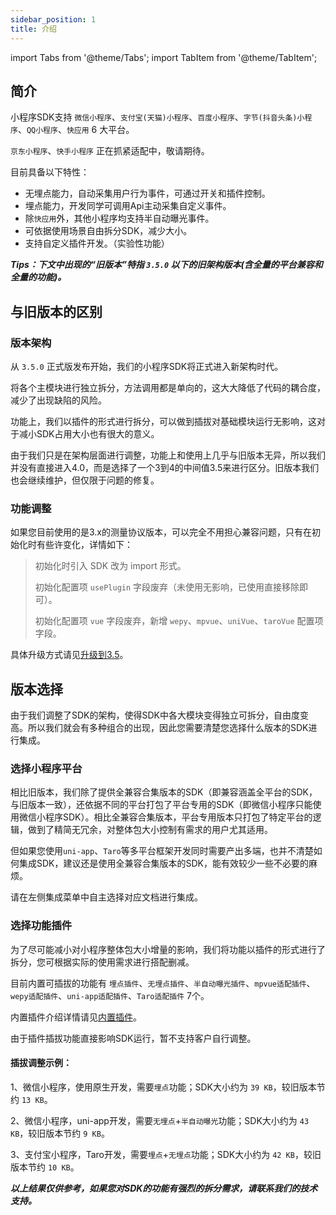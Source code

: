 ```yaml
---
sidebar_position: 1
title: 介绍
---
```


import Tabs from '@theme/Tabs';
import TabItem from '@theme/TabItem';

## 简介

小程序SDK支持 `微信小程序`、`支付宝(天猫)小程序`、`百度小程序`、`字节(抖音头条)小程序`、`QQ小程序`、`快应用` 6 大平台。

`京东小程序`、`快手小程序` 正在抓紧适配中，敬请期待。

目前具备以下特性：
* 无埋点能力，自动采集用户行为事件，可通过开关和插件控制。
* 埋点能力，开发同学可调用Api主动采集自定义事件。
* 除`快应用`外，其他小程序均支持半自动曝光事件。
* 可依据使用场景自由拆分SDK，减少大小。
* 支持自定义插件开发。（实验性功能）

***Tips：下文中出现的“旧版本”特指 `3.5.0` 以下的旧架构版本(含全量的平台兼容和全量的功能)。***

## 与旧版本的区别

### 版本架构

从 `3.5.0` 正式版发布开始，我们的小程序SDK将正式进入新架构时代。

将各个主模块进行独立拆分，方法调用都是单向的，这大大降低了代码的耦合度，减少了出现缺陷的风险。

功能上，我们以插件的形式进行拆分，可以做到插拔对基础模块运行无影响，这对于减小SDK占用大小也有很大的意义。

由于我们只是在架构层面进行调整，功能上和使用上几乎与旧版本无异，所以我们并没有直接进入4.0，而是选择了一个3到4的中间值3.5来进行区分。旧版本我们也会继续维护，但仅限于问题的修复。

### 功能调整

如果您目前使用的是3.x的测量协议版本，可以完全不用担心兼容问题，只有在初始化时有些许变化，详情如下：

> 初始化时引入 SDK 改为 import 形式。
>
> 初始化配置项 `usePlugin` 字段废弃（未使用无影响，已使用直接移除即可）。
>
> 初始化配置项 `vue` 字段废弃，新增 `wepy`、`mpvue`、`uniVue`、`taroVue` 配置项字段。

具体升级方式请见[升级到3.5](/docs/miniprogram/3.5/upgrade)。

## 版本选择

由于我们调整了SDK的架构，使得SDK中各大模块变得独立可拆分，自由度变高。所以我们就会有多种组合的出现，因此您需要清楚您选择什么版本的SDK进行集成。

### 选择小程序平台

相比旧版本，我们除了提供全兼容合集版本的SDK（即兼容涵盖全平台的SDK，与旧版本一致），还依据不同的平台打包了平台专用的SDK（即微信小程序只能使用微信小程序SDK）。相比全兼容合集版本，平台专用版本只打包了特定平台的逻辑，做到了精简无冗余，对整体包大小控制有需求的用户尤其适用。

但如果您使用`uni-app`、`Taro`等多平台框架开发同时需要产出多端，也并不清楚如何集成SDK，建议还是使用全兼容合集版本的SDK，能有效较少一些不必要的麻烦。

请在左侧集成菜单中自主选择对应文档进行集成。

### 选择功能插件

为了尽可能减小对小程序整体包大小增量的影响，我们将功能以插件的形式进行了拆分，您可根据实际的使用需求进行搭配删减。

目前内置可插拔的功能有 `埋点插件`、`无埋点插件`、`半自动曝光插件`、`mpvue适配插件`、`wepy适配插件`、`uni-app适配插件`、`Taro适配插件` 7个。

内置插件介绍详情请见[内置插件](/docs/miniprogram/3.5/internally)。

由于插件插拔功能直接影响SDK运行，暂不支持客户自行调整。

#### 插拔调整示例：

1、微信小程序，使用原生开发，需要`埋点`功能；SDK大小约为 `39 KB`，较旧版本节约 `13 KB`。

2、微信小程序，uni-app开发，需要`无埋点`+`半自动曝光`功能；SDK大小约为 `43 KB`，较旧版本节约 `9 KB`。

3、支付宝小程序，Taro开发，需要`埋点`+`无埋点`功能；SDK大小约为 `42 KB`，较旧版本节约 `10 KB`。

***以上结果仅供参考，如果您对SDK的功能有强烈的拆分需求，请联系我们的技术支持。***
